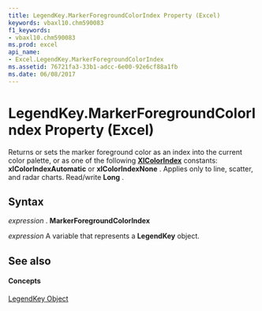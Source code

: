 ```yaml
---
title: LegendKey.MarkerForegroundColorIndex Property (Excel)
keywords: vbaxl10.chm590083
f1_keywords:
- vbaxl10.chm590083
ms.prod: excel
api_name:
- Excel.LegendKey.MarkerForegroundColorIndex
ms.assetid: 76721fa3-33b1-adcc-6e00-92e6cf88a1fb
ms.date: 06/08/2017
---
```



# LegendKey.MarkerForegroundColorIndex Property (Excel)

Returns or sets the marker foreground color as an index into the current color palette, or as one of the following **[XlColorIndex](xlcolorindex-enumeration-excel.md)** constants: **xlColorIndexAutomatic** or **xlColorIndexNone** . Applies only to line, scatter, and radar charts. Read/write **Long** .


## Syntax

 _expression_ . **MarkerForegroundColorIndex**

 _expression_ A variable that represents a **LegendKey** object.


## See also


#### Concepts


[LegendKey Object](legendkey-object-excel.md)

